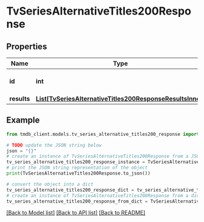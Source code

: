 # TvSeriesAlternativeTitles200Response


## Properties

Name | Type | Description | Notes
------------ | ------------- | ------------- | -------------
**id** | **int** |  | [optional] [default to 0]
**results** | [**List[TvSeriesAlternativeTitles200ResponseResultsInner]**](TvSeriesAlternativeTitles200ResponseResultsInner.md) |  | [optional] 

## Example

```python
from tmdb_client.models.tv_series_alternative_titles200_response import TvSeriesAlternativeTitles200Response

# TODO update the JSON string below
json = "{}"
# create an instance of TvSeriesAlternativeTitles200Response from a JSON string
tv_series_alternative_titles200_response_instance = TvSeriesAlternativeTitles200Response.from_json(json)
# print the JSON string representation of the object
print(TvSeriesAlternativeTitles200Response.to_json())

# convert the object into a dict
tv_series_alternative_titles200_response_dict = tv_series_alternative_titles200_response_instance.to_dict()
# create an instance of TvSeriesAlternativeTitles200Response from a dict
tv_series_alternative_titles200_response_from_dict = TvSeriesAlternativeTitles200Response.from_dict(tv_series_alternative_titles200_response_dict)
```
[[Back to Model list]](../README.md#documentation-for-models) [[Back to API list]](../README.md#documentation-for-api-endpoints) [[Back to README]](../README.md)


